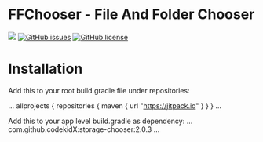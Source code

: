 # FFChooser - File And Folder Chooser
[![](https://img.shields.io/badge/jitpack-...-lightgrey.svg?style=for-the-badge)](https://jitpack.io/#Porush/FFChooser) 
[![GitHub issues](https://img.shields.io/github/issues/Porush/FFChooser.svg?style=for-the-badge)](https://github.com/Porush/FFChooser/issues)
 [![GitHub license](https://img.shields.io/github/license/Porush/FFChooser.svg?style=for-the-badge)](https://github.com/Porush/FFChooser/blob/master/LICENSE)

# Installation
Add this to your root build.gradle file under repositories:

...
allprojects {
	repositories {
		maven { url "https://jitpack.io" }
	}
}
...

Add this to your app level build.gradle as dependency:
...
com.github.codekidX:storage-chooser:2.0.3
...
